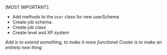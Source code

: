 [MOST IMPORTANT]:

-   Add methods to the `User` class for new userSchema
-   Create job schema.
-   Create job class
-   Create level and XP system

_Add is to extend something, to make it more functional_
_Create is to make an entirely new thing_
